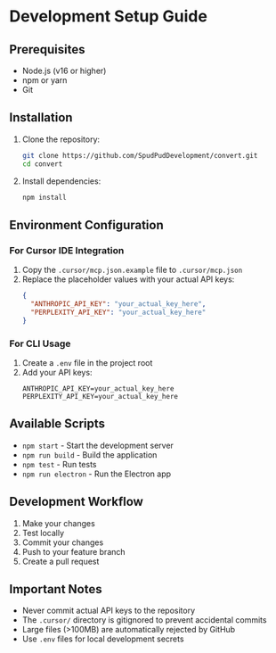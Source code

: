 # Development Setup Guide

## Prerequisites

- Node.js (v16 or higher)
- npm or yarn
- Git

## Installation

1. Clone the repository:
   ```bash
   git clone https://github.com/SpudPudDevelopment/convert.git
   cd convert
   ```

2. Install dependencies:
   ```bash
   npm install
   ```

## Environment Configuration

### For Cursor IDE Integration

1. Copy the `.cursor/mcp.json.example` file to `.cursor/mcp.json`
2. Replace the placeholder values with your actual API keys:
   ```json
   {
     "ANTHROPIC_API_KEY": "your_actual_key_here",
     "PERPLEXITY_API_KEY": "your_actual_key_here"
   }
   ```

### For CLI Usage

1. Create a `.env` file in the project root
2. Add your API keys:
   ```env
   ANTHROPIC_API_KEY=your_actual_key_here
   PERPLEXITY_API_KEY=your_actual_key_here
   ```

## Available Scripts

- `npm start` - Start the development server
- `npm run build` - Build the application
- `npm test` - Run tests
- `npm run electron` - Run the Electron app

## Development Workflow

1. Make your changes
2. Test locally
3. Commit your changes
4. Push to your feature branch
5. Create a pull request

## Important Notes

- Never commit actual API keys to the repository
- The `.cursor/` directory is gitignored to prevent accidental commits
- Large files (>100MB) are automatically rejected by GitHub
- Use `.env` files for local development secrets
